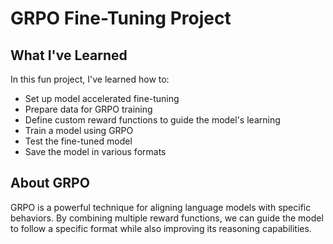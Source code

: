 # GRPO Fine-Tuning Project

## What I've Learned

In this fun project, I've learned how to:

- Set up model accelerated fine-tuning
- Prepare data for GRPO training
- Define custom reward functions to guide the model's learning
- Train a model using GRPO
- Test the fine-tuned model
- Save the model in various formats

## About GRPO

GRPO is a powerful technique for aligning language models with specific behaviors. By combining multiple reward functions, we can guide the model to follow a specific format while also improving its reasoning capabilities.

